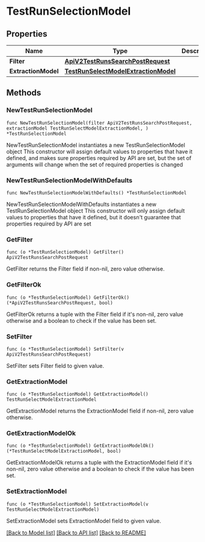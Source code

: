 # TestRunSelectionModel

## Properties

Name | Type | Description | Notes
------------ | ------------- | ------------- | -------------
**Filter** | [**ApiV2TestRunsSearchPostRequest**](ApiV2TestRunsSearchPostRequest.md) |  | 
**ExtractionModel** | [**TestRunSelectModelExtractionModel**](TestRunSelectModelExtractionModel.md) |  | 

## Methods

### NewTestRunSelectionModel

`func NewTestRunSelectionModel(filter ApiV2TestRunsSearchPostRequest, extractionModel TestRunSelectModelExtractionModel, ) *TestRunSelectionModel`

NewTestRunSelectionModel instantiates a new TestRunSelectionModel object
This constructor will assign default values to properties that have it defined,
and makes sure properties required by API are set, but the set of arguments
will change when the set of required properties is changed

### NewTestRunSelectionModelWithDefaults

`func NewTestRunSelectionModelWithDefaults() *TestRunSelectionModel`

NewTestRunSelectionModelWithDefaults instantiates a new TestRunSelectionModel object
This constructor will only assign default values to properties that have it defined,
but it doesn't guarantee that properties required by API are set

### GetFilter

`func (o *TestRunSelectionModel) GetFilter() ApiV2TestRunsSearchPostRequest`

GetFilter returns the Filter field if non-nil, zero value otherwise.

### GetFilterOk

`func (o *TestRunSelectionModel) GetFilterOk() (*ApiV2TestRunsSearchPostRequest, bool)`

GetFilterOk returns a tuple with the Filter field if it's non-nil, zero value otherwise
and a boolean to check if the value has been set.

### SetFilter

`func (o *TestRunSelectionModel) SetFilter(v ApiV2TestRunsSearchPostRequest)`

SetFilter sets Filter field to given value.


### GetExtractionModel

`func (o *TestRunSelectionModel) GetExtractionModel() TestRunSelectModelExtractionModel`

GetExtractionModel returns the ExtractionModel field if non-nil, zero value otherwise.

### GetExtractionModelOk

`func (o *TestRunSelectionModel) GetExtractionModelOk() (*TestRunSelectModelExtractionModel, bool)`

GetExtractionModelOk returns a tuple with the ExtractionModel field if it's non-nil, zero value otherwise
and a boolean to check if the value has been set.

### SetExtractionModel

`func (o *TestRunSelectionModel) SetExtractionModel(v TestRunSelectModelExtractionModel)`

SetExtractionModel sets ExtractionModel field to given value.



[[Back to Model list]](../README.md#documentation-for-models) [[Back to API list]](../README.md#documentation-for-api-endpoints) [[Back to README]](../README.md)


